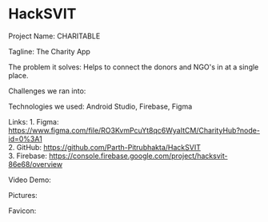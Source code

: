 # HackSVIT

Project Name: CHARITABLE

Tagline: The Charity App

The problem it solves: Helps to connect the donors and NGO's in at a single place.

Challenges we ran into: 

Technologies we used:  Android Studio, Firebase, Figma

Links: 1. Figma: https://www.figma.com/file/RO3KvmPcuYt8qc6WyaItCM/CharityHub?node-id=0%3A1 <br/>
       2. GitHub: https://github.com/Parth-Pitrubhakta/HackSVIT <br/>
       3. Firebase: https://console.firebase.google.com/project/hacksvit-86e68/overview  <br/>

Video Demo:

Pictures:

Favicon:



